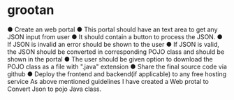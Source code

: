# grootan

● Create an web portal
● This portal should have an text area to get any JSON input from user
● It should contain a button to process the JSON.
● If JSON is invalid an error should be shown to the user
● If JSON is valid, the JSON should be converted in corresponding
POJO class and should be shown in the portal
● The user should be given option to download the POJO class as a file
with ".java" extension
● Share the final source code via github
● Deploy the frontend and backend(if applicable) to any free hosting
service 
As above mentioned guidelines I have created a Web protal to Convert Json to pojo Java class.
